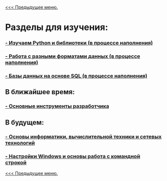[<<< Предыдущее меню.](https://github.com/s-alex-developer/My_Studies)

# Разделы для изучения:

### [- Изучаем Python и библиотеки (в процессе наполнения)](/study_materials/Python/Python_study_materials.md)
### [- Работа с разными форматами данных (в процессе наполнения)](/images/img/minions_at_works.jpg)
### [- Базы данных на основе SQL (в процессе наполнения)](/study_materials/DataBase/DataBase_info.md)

## В ближайшее время:

### [- Основные инструменты разработчика](/images/img/minions_at_works.jpg)

## В будущем:
### [- Основы информатики, вычислительной техники и сетевых технологий](/images/img/minions_at_works.jpg)
### [- Настройки Windows и основы работа с командной строкой](/images/img/minions_at_works.jpg) 


[<<< Предыдущее меню.](https://github.com/s-alex-developer/My_Studies)